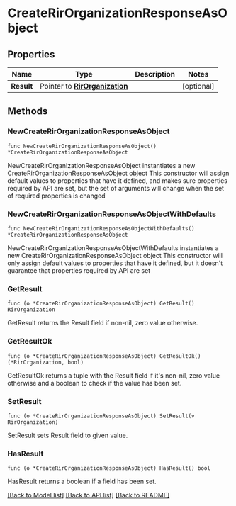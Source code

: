 # CreateRirOrganizationResponseAsObject

## Properties

Name | Type | Description | Notes
------------ | ------------- | ------------- | -------------
**Result** | Pointer to [**RirOrganization**](RirOrganization.md) |  | [optional] 

## Methods

### NewCreateRirOrganizationResponseAsObject

`func NewCreateRirOrganizationResponseAsObject() *CreateRirOrganizationResponseAsObject`

NewCreateRirOrganizationResponseAsObject instantiates a new CreateRirOrganizationResponseAsObject object
This constructor will assign default values to properties that have it defined,
and makes sure properties required by API are set, but the set of arguments
will change when the set of required properties is changed

### NewCreateRirOrganizationResponseAsObjectWithDefaults

`func NewCreateRirOrganizationResponseAsObjectWithDefaults() *CreateRirOrganizationResponseAsObject`

NewCreateRirOrganizationResponseAsObjectWithDefaults instantiates a new CreateRirOrganizationResponseAsObject object
This constructor will only assign default values to properties that have it defined,
but it doesn't guarantee that properties required by API are set

### GetResult

`func (o *CreateRirOrganizationResponseAsObject) GetResult() RirOrganization`

GetResult returns the Result field if non-nil, zero value otherwise.

### GetResultOk

`func (o *CreateRirOrganizationResponseAsObject) GetResultOk() (*RirOrganization, bool)`

GetResultOk returns a tuple with the Result field if it's non-nil, zero value otherwise
and a boolean to check if the value has been set.

### SetResult

`func (o *CreateRirOrganizationResponseAsObject) SetResult(v RirOrganization)`

SetResult sets Result field to given value.

### HasResult

`func (o *CreateRirOrganizationResponseAsObject) HasResult() bool`

HasResult returns a boolean if a field has been set.


[[Back to Model list]](../README.md#documentation-for-models) [[Back to API list]](../README.md#documentation-for-api-endpoints) [[Back to README]](../README.md)



